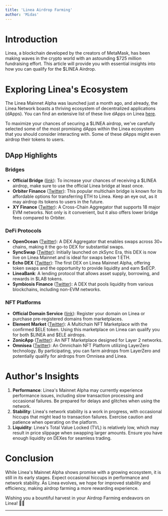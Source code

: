 ```yaml
---
title: 'Linea Airdrop Farming'
author: 'Midas'
---
```


# Introduction

Linea, a blockchain developed by the creators of MetaMask, has been making waves in the crypto world with an astounding $725 million fundraising effort. This article will provide you with essential insights into how you can qualify for the $LINEA Airdrop.


# Exploring Linea's Ecosystem

The Linea Mainnet Alpha was launched just a month ago, and already, the Linea Network boasts a thriving ecosystem of decentralized applications (dApps). You can find an extensive list of these live dApps on Linea [here](https://linea.build/apps).

To maximize your chances of securing a $LINEA airdrop, we've carefully selected some of the most promising dApps within the Linea ecosystem that you should consider interacting with. Some of these dApps might even airdrop their tokens to users.


## DApp Highlights

### Bridges

- **Official Bridge** ([link](https://bridge.linea.build)): To increase your chances of receiving a $LINEA airdrop, make sure to use the official Linea bridge at least once.
- **Orbiter Finance** ([Twitter](https://twitter.com/Orbiter_Finance)): This popular multichain bridge is known for its affordable options for transferring ETH to Linea. Keep an eye out, as it may airdrop its tokens to users in the future.
- **XY Finance** ([Twitter](https://twitter.com/xyfinance)): A Cross-Chain Aggregator that supports 18 major EVM networks. Not only is it convenient, but it also offers lower bridge fees compared to Orbiter.

### DeFi Protocols

- **OpenOcean** ([Twitter](https://twitter.com/OpenOceanGlobal)): A DEX Aggregator that enables swaps across 30+ chains, making it the go-to DEX for substantial swaps.
- **SyncSwap** ([Twitter](https://twitter.com/syncswap)): Initially launched on zkSync Era, this DEX is now live on Linea Mainnet and is ideal for swaps below 1 ETH.
- **Echo DEX** ([Twitter](https://twitter.com/Echo_DEX)): The first DEX on Linea Mainnet Alpha, offering token swaps and the opportunity to provide liquidity and earn $xECP.
- **LineaBank**: A lending protocol that allows asset supply, borrowing, and rewards in $LAB tokens.
- **Symbiosis Finance** ([Twitter](https://twitter.com/symbiosis_fi)): A DEX that pools liquidity from various blockchains, including non-EVM networks.

### NFT Platforms

* **Official Domain Service** ([link](https://app.lineans.domains)): Register your domain on Linea or purchase pre-registered domains from marketplaces.
* **Element Market** ([Twitter](https://twitter.com/Element_Market)): A Multichain NFT Marketplace with the confirmed $ELE token. Using this marketplace on Linea can qualify you for both $LINEA and $ELE airdrops.
* **ZonicApp** ([Twitter](https://twitter.com/zonicapp)): An NFT Marketplace designed for Layer 2 networks.
* **Omnisea** ([Twitter](https://twitter.com/omnisea)): An Omnichain NFT Platform utilizing LayerZero technology. By participating, you can farm airdrops from LayerZero and potentially qualify for airdrops from Omnisea and Linea.

# Author's Insights

1. **Performance**: Linea's Mainnet Alpha may currently experience performance issues, including slow transaction processing and occasional failures. Be prepared for delays and glitches when using the network.
2. **Stability**: Linea's network stability is a work in progress, with occasional hiccups that might lead to transaction failures. Exercise caution and patience when operating on the platform.
3. **Liquidity**: Linea's Total Value Locked (TVL) is relatively low, which may result in price slippage when swapping larger amounts. Ensure you have enough liquidity on DEXes for seamless trading.

# Conclusion

While Linea's Mainnet Alpha shows promise with a growing ecosystem, it is still in its early stages. Expect occasional hiccups in performance and network stability. As Linea evolves, we hope for improved stability and efficiency, making airdrop farming a more rewarding experience.

Wishing you a bountiful harvest in your Airdrop Farming endeavors on Linea! 🌾🚀

---
